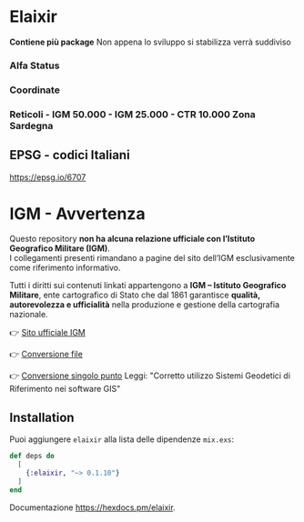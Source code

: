 # Elaixir

**Contiene più package** Non appena lo sviluppo si stabilizza verrà suddiviso

### Alfa Status

### Coordinate

### Reticoli - IGM 50.000 - IGM 25.000 - CTR 10.000 Zona Sardegna

## EPSG - codici Italiani
  <https://epsg.io/6707>

# IGM - Avvertenza
Questo repository **non ha alcuna relazione ufficiale con l’Istituto Geografico Militare (IGM)**.  
I collegamenti presenti rimandano a pagine del sito dell’IGM esclusivamente come riferimento informativo.  

Tutti i diritti sui contenuti linkati appartengono a **IGM – Istituto Geografico Militare**, ente cartografico di Stato che dal 1861 garantisce **qualità, autorevolezza e ufficialità** nella produzione e gestione della cartografia nazionale.


👉 [Sito ufficiale IGM](https://www.igmi.org/)

👉 [Conversione file](https://igmi.org/vol/index_file.php)

👉 [Conversione singolo punto](https://www.igmi.org/vol/index_coord.php) Leggi: "Corretto utilizzo Sistemi Geodetici di Riferimento nei software GIS"

## Installation

Puoi aggiungere `elaixir`
alla lista delle dipendenze `mix.exs`:

```elixir
def deps do
  [
    {:elaixir, "~> 0.1.10"}
  ]
end
```

Documentazione <https://hexdocs.pm/elaixir>.

